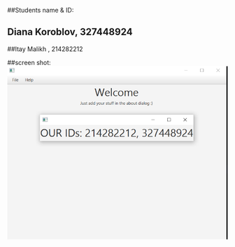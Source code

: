 ##Students name & ID:
## Diana Koroblov, 327448924
##Itay Malikh , 214282212

##screen shot:
![screenshot](327448924_214282212.png)
